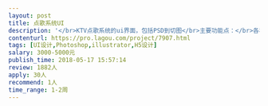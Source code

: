 ```yaml
---                
layout: post       
title: 点歌系统UI           
description: '</br>KTV点歌系统的ui界面，包括PSD到切图</br>主要功能点：</br>各种形式的歌曲检索（歌星，搜索，类别等）歌曲列表，个人中心等</br>参考页面</br>www.skymedia.cn/newui</br>人员要求：</br>良好的美工基础</br>有电视UI或者KTV系统UI设计经验</br>'     
contenturl: https://pro.lagou.com/project/7907.html      
tags: [UI设计,Photoshop,illustrator,H5设计]            
salary: 3000-5000元          
publish_time: 2018-05-17 15:57:14         
review: 1882人                   
apply: 30人                   
recommend: 1人                   
time_range: 1-2周              
---                 
```

